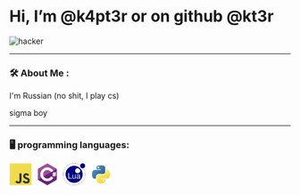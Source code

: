 # Hi, I’m @k4pt3r or on github @kt3r

![hacker](https://github.com/RussianCheater/RussianCheater/assets/166878291/f4d58f3c-5dfe-49db-babd-8c63b9ca2134)


---

### 🛠️ About Me :

I'm Russian (no shit, I play cs)

sigma boy

---

### 🖥️ programming languages:

<div>
  <img src="https://github.com/devicons/devicon/blob/master/icons/javascript/javascript-original.svg" title="JavaScript" alt="JavaScript" width="40" height="40"/>&nbsp;
  <img src="https://github.com/devicons/devicon/blob/master/icons/csharp/csharp-original.svg" title="Cplusplus" alt="Cplusplus" width="40" height="40"/>&nbsp;
  <img src="https://github.com/devicons/devicon/blob/master/icons/lua/lua-plain.svg" title="lua" alt="lua" width="40" height="40"/>&nbsp;
  <img src="https://github.com/devicons/devicon/blob/master/icons/python/python-original.svg" title="Python" alt="Python" width="40" height="40"/>&nbsp;
</div>
